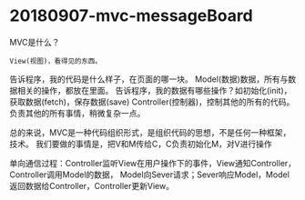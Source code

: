 # 20180907-mvc-messageBoard


MVC是什么？

    View(视图)，看得见的东西。
告诉程序，我的代码是什么样子，在页面的哪一块。
    Model(数据)数据，所有与数据相关的操作，都放在里面。 
告诉程序，我的数据有哪些操作？如初始化(init)，获取数据(fetch)，保存数据(save)
    Controller(控制器)，控制其他的所有的代码。 
负责其他的所有事情，稍微复杂一点。

总的来说，MVC是一种代码组织形式，是组织代码的思想，不是任何一种框架，技术。
我们要做的事情是，把V和M传给C，C负责初始化M，对V进行操作

单向通信过程：Controller监听View在用户操作下的事件，View通知Controller，Controller调用Model的数据，
Model向Sever请求；Sever响应Model，Model返回数据给Controller，Controller更新View。